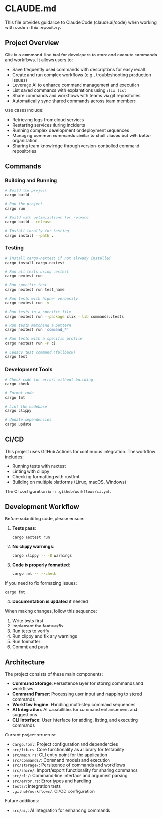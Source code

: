 # CLAUDE.md

This file provides guidance to Claude Code (claude.ai/code) when working with code in this repository.

## Project Overview

Clix is a command-line tool for developers to store and execute commands and workflows. It allows users to:
- Save frequently used commands with descriptions for easy recall
- Create and run complex workflows (e.g., troubleshooting production issues)
- Leverage AI to enhance command management and execution
- List saved commands with explanations using `clix list`
- Share commands and workflows with teams via git repositories
- Automatically sync shared commands across team members

Use cases include:
- Retrieving logs from cloud services
- Restarting services during incidents
- Running complex development or deployment sequences
- Managing common commands similar to shell aliases but with better organization
- Sharing team knowledge through version-controlled command repositories

## Commands

### Building and Running

```bash
# Build the project
cargo build

# Run the project
cargo run

# Build with optimizations for release
cargo build --release

# Install locally for testing
cargo install --path .
```

### Testing

```bash
# Install cargo-nextest if not already installed
cargo install cargo-nextest

# Run all tests using nextest
cargo nextest run

# Run specific test
cargo nextest run test_name

# Run tests with higher verbosity
cargo nextest run -v

# Run tests in a specific file
cargo nextest run --package clix --lib commands::tests

# Run tests matching a pattern
cargo nextest run 'command_*'

# Run tests with a specific profile
cargo nextest run -P ci

# Legacy test command (fallback)
cargo test
```

### Development Tools

```bash
# Check code for errors without building
cargo check

# Format code
cargo fmt

# Lint the codebase
cargo clippy

# Update dependencies
cargo update
```

## CI/CD

This project uses GitHub Actions for continuous integration. The workflow includes:

- Running tests with nextest
- Linting with clippy
- Checking formatting with rustfmt
- Building on multiple platforms (Linux, macOS, Windows)

The CI configuration is in `.github/workflows/ci.yml`.

## Development Workflow

Before submitting code, please ensure:

1. **Tests pass**:
   ```bash
   cargo nextest run
   ```

2. **No clippy warnings**:
   ```bash
   cargo clippy -- -D warnings
   ```

3. **Code is properly formatted**:
   ```bash
   cargo fmt -- --check
   ```

If you need to fix formatting issues:
   ```bash
   cargo fmt
   ```

4. **Documentation is updated** if needed

When making changes, follow this sequence:
1. Write tests first
2. Implement the feature/fix
3. Run tests to verify
4. Run clippy and fix any warnings
5. Run formatter
6. Commit and push

## Architecture

The project consists of these main components:

- **Command Storage**: Persistence layer for storing commands and workflows
- **Command Parser**: Processing user input and mapping to stored commands
- **Workflow Engine**: Handling multi-step command sequences
- **AI Integration**: AI capabilities for command enhancement and suggestions
- **CLI Interface**: User interface for adding, listing, and executing commands

Current project structure:
- `Cargo.toml`: Project configuration and dependencies
- `src/lib.rs`: Core functionality as a library for testability
- `src/main.rs`: CLI entry point for the application
- `src/commands/`: Command models and execution
- `src/storage/`: Persistence of commands and workflows
- `src/share/`: Import/export functionality for sharing commands
- `src/cli/`: Command-line interface and argument parsing
- `src/error.rs`: Error types and handling
- `tests/`: Integration tests
- `.github/workflows/`: CI/CD configuration

Future additions:
- `src/ai/`: AI integration for enhancing commands